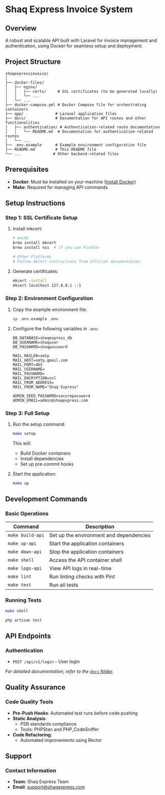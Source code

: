 # Shaq Express Invoice System

## Overview

A robust and scalable API built with Laravel for invoice management and authentication, using Docker for seamless setup and deployment.

## Project Structure

```
shaqexpressinvoice/
│
├── docker-files/
│   ├── nginx/
│   │   ├── certs/     # SSL certificates (to be generated locally)
│   │   └── ...
│   └── ...
├── docker-compose.yml # Docker Compose file for orchestrating containers
├── app/              # Laravel application files
├── docs/             # Documentation for API routes and other functionalities
│   ├── authentication/ # Authentication-related route documentation
│   │   └── README.md  # Documentation for authentication-related routes
│   └── ...
├── .env.example      # Example environment configuration file
├── README.md         # This README file
└── ...              # Other backend-related files
```

## Prerequisites

-   **Docker**: Must be installed on your machine ([Install Docker](https://docs.docker.com/get-docker/))
-   **Make**: Required for managing API commands

## Setup Instructions

### Step 1: SSL Certificate Setup

1. Install mkcert:

    ```bash
    # macOS
    brew install mkcert
    brew install nss  # if you use Firefox

    # Other Platforms
    # Follow mkcert instructions from official documentation
    ```

2. Generate certificates:
    ```bash
    mkcert -install
    mkcert localhost 127.0.0.1 ::1
    ```

### Step 2: Environment Configuration

1. Copy the example environment file:

    ```bash
    cp .env.example .env
    ```

2. Configure the following variables in `.env`:

    ```env
    DB_DATABASE=shaqexpress_db
    DB_USERNAME=shaquser
    DB_PASSWORD=shaqpassword

    MAIL_MAILER=smtp
    MAIL_HOST=smtp.gmail.com
    MAIL_PORT=465
    MAIL_USERNAME=
    MAIL_PASSWORD=
    MAIL_ENCRYPTION=ssl
    MAIL_FROM_ADDRESS=
    MAIL_FROM_NAME="Shaq Express"

    ADMIN_SEED_PASSWORD=securepassword
    ADMIN_EMAIL=admin@shaqexpress.com
    ```

### Step 3: Full Setup

1. Run the setup command:

    ```bash
    make setup
    ```

    This will:

    - Build Docker containers
    - Install dependencies
    - Set up pre-commit hooks

2. Start the application:
    ```bash
    make up
    ```

## Development Commands

### Basic Operations

| Command          | Description                             |
| ---------------- | --------------------------------------- |
| `make build-api` | Set up the environment and dependencies |
| `make up-api`    | Start the application containers        |
| `make down-api`  | Stop the application containers         |
| `make shell`     | Access the API container shell          |
| `make logs-api`  | View API logs in real-time              |
| `make lint`      | Run linting checks with Pint            |
| `make test`      | Run all tests                           |

### Running Tests

```bash
make shell

php artisan test
```

## API Endpoints

### Authentication

-   `POST /api/v1/login` - User login

_For detailed documentation, refer to the [`docs` folder](./docs)._

## Quality Assurance

### Code Quality Tools

-   **Pre-Push Hooks**: Automated test runs before code pushing
-   **Static Analysis**:
    -   PSR standards compliance
    -   Tools: PHPStan and PHP_CodeSniffer
-   **Code Refactoring**:
    -   Automated improvements using Rector

## Support

### Contact Information

-   **Team**: Shaq Express Team
-   **Email**: support@shaqexpress.com
